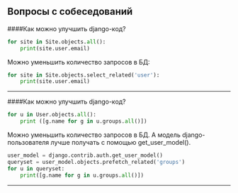 ## Вопросы с собеседований

####Как можно улучшить django-код?
```python
for site in Site.objects.all():
    print(site.user.email)
```
Можно уменьшить количество запросов в БД:
```python
for site in Site.objects.select_related('user'):
    print(site.user.email)
```

---

####Как можно улучшить django-код?
```python
for u in User.objects.all(): 
    print ([g.name for g in u.groups.all()])
```
Можно уменьшить количество запросов в БД.
А модель django-пользователя лучше получать с помощью get_user_model().  
```python
user_model = django.contrib.auth.get_user_model()
queryset = user_model.objects.prefetch_related('groups')
for u in queryset:
    print([g.name for g in u.groups.all()])
```

---

